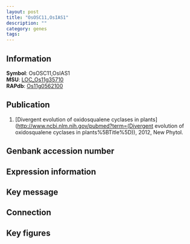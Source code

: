 ```yaml
---
layout: post
title: "OsOSC11,OsIAS1"
description: ""
category: genes
tags: 
---
```


## Information
__Symbol__: OsOSC11,OsIAS1  
__MSU__: [LOC_Os11g35710](http://rice.plantbiology.msu.edu/cgi-bin/ORF_infopage.cgi?orf=LOC_Os11g35710)  
__RAPdb__: [Os11g0562100](http://rapdb.dna.affrc.go.jp/viewer/gbrowse_details/irgsp1?name=Os11g0562100)  

## Publication
1. [Divergent evolution of oxidosqualene cyclases in plants](http://www.ncbi.nlm.nih.gov/pubmed?term=(Divergent evolution of oxidosqualene cyclases in plants%5BTitle%5D)), 2012, New Phytol.

## Genbank accession number

## Expression information

## Key message

## Connection

## Key figures


